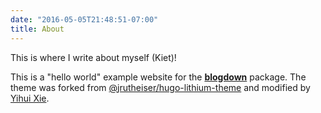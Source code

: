 ```yaml
---
date: "2016-05-05T21:48:51-07:00"
title: About
---
```


This is where I write about myself (Kiet)!

This is a "hello world" example website for the [**blogdown**](https://github.com/rstudio/blogdown) package. The theme was forked from [@jrutheiser/hugo-lithium-theme](https://github.com/jrutheiser/hugo-lithium-theme) and modified by [Yihui Xie](https://github.com/yihui/hugo-lithium).
